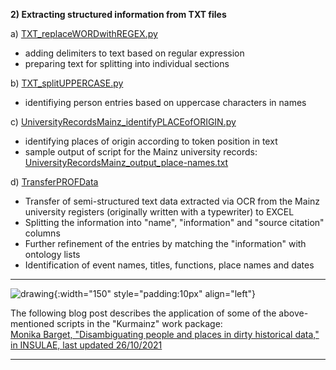 **2) Extracting structured information from TXT files**

a) [TXT_replaceWORDwithREGEX.py](https://github.com/ieg-dhr/DigiKAR/blob/main/TXT_replaceWORDwithREGEX.py) 

- adding delimiters to text based on regular expression
- preparing text for splitting into individual sections

b) [TXT_splitUPPERCASE.py](https://github.com/ieg-dhr/DigiKAR/blob/main/TXT_splitUPPERCASE.py)

- identifiying person entries based on uppercase characters in names

c) [UniversityRecordsMainz_identifyPLACEofORIGIN.py](https://github.com/ieg-dhr/DigiKAR/blob/main/UniversityRecordsMainz_identifyPLACEofORIGIN.py)

- identifying places of origin according to token position in text
- sample output of script for the Mainz university records: 
[UniversityRecordsMainz_output_place-names.txt](https://github.com/ieg-dhr/DigiKAR/blob/main/UniversityRecordsMainz_output_place-names.txt)

d) [TransferPROFData](https://github.com/ieg-dhr/DigiKAR/blob/main/JupyterNotebooks_DigiKAR/TransferPROFData.ipynb)

- Transfer of semi-structured text data extracted via OCR from the Mainz university registers (originally written with a typewriter) to EXCEL
- Splitting the information into "name", "information" and "source citation" columns
- Further refinement of the entries by matching the "information" with ontology lists
- Identification of event names, titles, functions, place names and dates

***

![drawing](https://upload.wikimedia.org/wikipedia/commons/1/1c/Kurmainzische_Wappentafel_1750.jpg){:width="150" style="padding:10px" align="left"}

The following blog post describes the application of some of the above-mentioned scripts in the "Kurmainz" work package:<br>
[Monika Barget, "Disambiguating people and places in dirty historical data," in INSULAE, last updated 26/10/2021](https://insulae.hypotheses.org/333)

***
